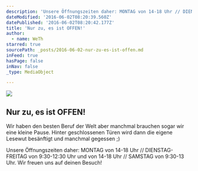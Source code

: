 ```yaml
---
description: 'Unsere Öffnungszeiten daher: MONTAG von 14-18 Uhr // DIENSTAG-FREITAG von 9:30-12:30 Uhr und von 14-18 Uhr // SAMSTAG von 9:30-13 Uhr. Wir freuen uns auf deinen Besuch!'
dateModified: '2016-06-02T08:20:39.560Z'
datePublished: '2016-06-02T08:20:42.177Z'
title: 'Nur zu, es ist OFFEN!'
author:
  - name: WeTh
starred: true
sourcePath: _posts/2016-06-02-nur-zu-es-ist-offen.md
inFeed: true
hasPage: false
inNav: false
_type: MediaObject

---
```

<article style=""><img src="https://the-grid-user-content.s3-us-west-2.amazonaws.com/88b7bcc7-c7c9-434f-b199-1a2ef5334463.jpg" /><h1>Nur zu, es ist OFFEN!</h1><p>Wir haben den besten Beruf der Welt aber manchmal brauchen sogar wir eine kleine Pause. Hinter geschlossenen Türen wird dann die eigene Lesewut besänftigt und manchmal gegessen ;)</p></article>

Unsere Öffnungszeiten daher: MONTAG von 14-18 Uhr // DIENSTAG-FREITAG von 9:30-12:30 Uhr und von 14-18 Uhr // SAMSTAG von 9:30-13 Uhr. Wir freuen uns auf deinen Besuch!
